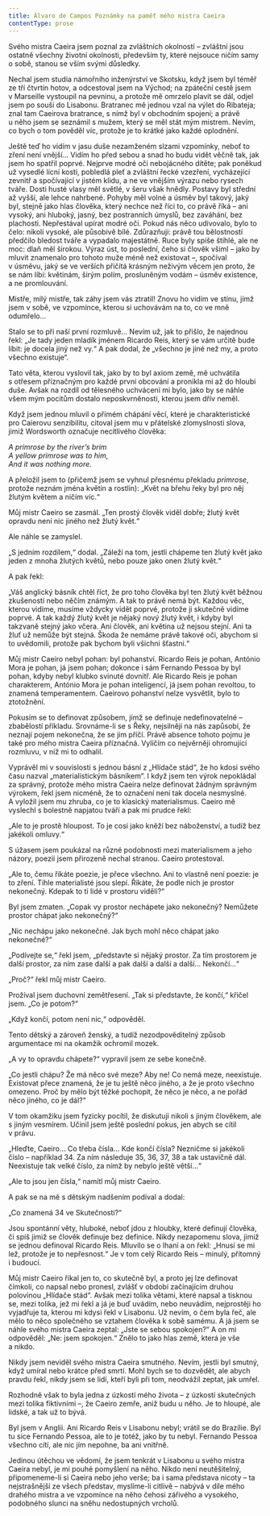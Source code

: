 ```yaml
---
title: Álvaro de Campos Poznámky na paměť mého mistra Caeira
contentType: prose
---
```


Svého mistra Caeira jsem poznal za zvláštních okolností – zvláštní jsou ostatně všechny životní okolnosti, především ty, které nejsouce ničím samy o sobě, stanou se vším svými důsledky.

Nechal jsem studia námořního inženýrství ve Skotsku, když jsem byl téměř ze tří čtvrtin hotov, a odcestoval jsem na Východ; na zpáteční cestě jsem v Marseille vystoupil na pevninu, a protože mě omrzelo plavit se dál, odjel jsem po souši do Lisabonu. Bratranec mě jednou vzal na výlet do Ribateja; znal tam Caeirova bratrance, s nímž byl v obchodním spojení; a právě u něho jsem se seznámil s mužem, který se měl stát mým mistrem. Nevím, co bych o tom pověděl víc, protože je to krátké jako každé oplodnění.

Ještě teď ho vidím v jasu duše nezamženém slzami vzpomínky, neboť to zření není vnější… Vidím ho před sebou a snad ho budu vidět věčně tak, jak jsem ho spatřil poprvé. Nejprve modré oči nebojácného dítěte; pak poněkud už vysedlé lícní kosti, pobledlá pleť a zvláštní řecké vzezření, vycházející zevnitř a spočívající v jistém klidu, a ne ve vnějším výrazu nebo rysech tváře. Dosti husté vlasy měl světlé, v šeru však hnědly. Postavy byl střední až vyšší, ale lehce nahrbené. Pohyby měl volné a úsměv byl takový, jaký byl, stejně jako hlas člověka, který nechce než říci to, co právě říká – ani vysoký, ani hluboký, jasný, bez postranních úmyslů, bez zaváhání, bez plachosti. Nepřestával upírat modré oči. Pokud nás něco udivovalo, bylo to čelo: nikoli vysoké, ale působivě bílé. Zdůrazňuji: právě tou bělostností předčilo bledost tváře a vypadalo majestátně. Ruce byly spíše štíhlé, ale ne moc: dlaň měl širokou. Výraz úst, to poslední, čeho si člověk všiml – jako by mluvit znamenalo pro tohoto muže méně než existovat –, spočíval v úsměvu, jaký se ve verších přičítá krásným neživým věcem jen proto, že se nám líbí: květinám, širým polím, prosluněným vodám – úsměv existence, a ne promlouvání.

Mistře, milý mistře, tak záhy jsem vás ztratil! Znovu ho vidím ve stínu, jímž jsem v sobě, ve vzpomínce, kterou si uchovávám na to, co ve mně odumřelo…

Stalo se to při naší první rozmluvě… Nevím už, jak to přišlo, že najednou řekl: „Je tady jeden mladík jménem Ricardo Reis, který se vám určitě bude líbit: je docela jiný než vy.“ A pak dodal, že „všechno je jiné než my, a proto všechno existuje“.

Tato věta, kterou vyslovil tak, jako by to byl axiom země, mě uchvátila s otřesem příznačným pro každé první obcování a pronikla mi až do hloubi duše. Avšak na rozdíl od tělesného uchvácení mi bylo, jako by se náhle všem mým pocitům dostalo neposkvrněnosti, kterou jsem dřív neměl.

Když jsem jednou mluvil o přímém chápání věcí, které je charakteristické pro Caierovu senzibilitu, citoval jsem mu v přátelské zlomyslnosti slova, jimiž Wordsworth označuje necitlivého člověka:

_A primrose by the river’s brim  
A yellow primrose was to him,  
And it was nothing more._

A přeložil jsem to (přičemž jsem se vyhnul přesnému překladu _primrose_, protože neznám jména květin a rostlin): „Květ na břehu řeky byl pro něj žlutým květem a ničím víc.“

Můj mistr Caeiro se zasmál. „Ten prostý člověk viděl dobře; žlutý květ opravdu není nic jiného než žlutý květ.“

Ale náhle se zamyslel.

„S jedním rozdílem,“ dodal. „Záleží na tom, jestli chápeme ten žlutý květ jako jeden z mnoha žlutých květů, nebo pouze jako onen žlutý květ.“

A pak řekl:

„Váš anglický básník chtěl říct, že pro toho člověka byl ten žlutý květ běžnou zkušeností nebo něčím známým. A tak to právě nemá být. Každou věc, kterou vidíme, musíme vždycky vidět poprvé, protože ji skutečně vidíme poprvé. A tak každý žlutý květ je nějaký nový žlutý květ, i kdyby byl takzvaně stejný jako včera. Ani člověk, ani květina už nejsou stejní. Ani ta žluť už nemůže být stejná. Škoda že nemáme právě takové oči, abychom si to uvědomili, protože pak bychom byli všichni šťastni.“

Můj mistr Caeiro nebyl pohan: byl pohanství. Ricardo Reis je pohan, António Mora je pohan, já jsem pohan; dokonce i sám Fernando Pessoa by byl pohan, kdyby nebyl klubko svinuté dovnitř. Ale Ricardo Reis je pohan charakterem, António Mora je pohan inteligencí, já jsem pohan revoltou, to znamená temperamentem. Caeirovo pohanství nelze vysvětlit, bylo to ztotožnění.

Pokusím se to definovat způsobem, jímž se definuje nedefinovatelné – zbabělostí příkladu. Srovnáme-li se s Řeky, nejsilněji na nás zapůsobí, že neznají pojem nekonečna, že se jim příčí. Právě absence tohoto pojmu je také pro mého mistra Caeira příznačná. Vylíčím co nejvěrněji ohromující rozmluvu, v níž mi to odhalil.

Vyprávěl mi v souvislosti s jednou básní z „Hlídače stád“, že ho kdosi svého času nazval „materialistickým básníkem“. I když jsem ten výrok nepokládal za správný, protože mého mistra Caeira nelze definovat žádným správným výrokem, řekl jsem nicméně, že to označení není tak docela nesmyslné. A vyložil jsem mu zhruba, co je to klasický materialismus. Caeiro mě vyslechl s bolestně napjatou tváří a pak mi prudce řekl:

„Ale to je prostě hloupost. To je cosi jako kněží bez náboženství, a tudíž bez jakékoli omluvy.“

S úžasem jsem poukázal na různé podobnosti mezi materialismem a jeho názory, poezii jsem přirozeně nechal stranou. Caeiro protestoval.

„Ale to, čemu říkáte poezie, je přece všechno. Ani to vlastně není poezie: je to zření. Tihle materialisté jsou slepí. Říkáte, že podle nich je prostor nekonečný. Kdepak to ti lidé v prostoru viděli?“

Byl jsem zmaten. „Copak vy prostor nechápete jako nekonečný? Nemůžete prostor chápat jako nekonečný?“

„Nic nechápu jako nekonečné. Jak bych mohl něco chápat jako nekonečné?“

„Podívejte se,“ řekl jsem, „představte si nějaký prostor. Za tím prostorem je další prostor, za ním zase další a pak další a další a další… Nekončí…“

„Proč?“ řekl můj mistr Caeiro.

Prožíval jsem duchovní zemětřesení. „Tak si představte, že končí,“ křičel jsem. „Co je potom?“

„Když končí, potom není nic,“ odpověděl.

Tento dětský a zároveň ženský, a tudíž nezodpověditelný způsob argumentace mi na okamžik ochromil mozek.

„A vy to opravdu chápete?“ vypravil jsem ze sebe konečně.

„Co jestli chápu? Že má něco své meze? Aby ne! Co nemá meze, neexistuje. Existovat přece znamená, že je tu ještě něco jiného, a že je proto všechno omezeno. Proč by mělo být těžké pochopit, že něco je něco, a ne pořád něco jiného, co je dál?“

V tom okamžiku jsem fyzicky pocítil, že diskutuji nikoli s jiným člověkem, ale s jiným vesmírem. Učinil jsem ještě poslední pokus, jen abych se cítil v právu.

„Hleďte, Caeiro… Co třeba čísla… Kde končí čísla? Nezničme si jakékoli číslo – například 34. Za ním následuje 35, 36, 37, 38 a tak ustavičně dál. Neexistuje tak velké číslo, za nímž by nebylo ještě větší…“

„Ale to jsou jen čísla,“ namítl můj mistr Caeiro.

A pak se na mě s dětským nadšením podíval a dodal:

„Co znamená 34 ve Skutečnosti?“

Jsou spontánní věty, hluboké, neboť jdou z hloubky, které definují člověka, či spíš jimiž se člověk definuje bez definice. Nikdy nezapomenu slova, jimiž se jednou definoval Ricardo Reis. Mluvilo se o lhaní a on řekl: „Hnusí se mi lež, protože je to nepřesnost.“ Je v tom celý Ricardo Reis – minulý, přítomný i budoucí.

Můj mistr Caeiro říkal jen to, co skutečně byl, a proto jej lze definovat čímkoli, co napsal nebo pronesl, zvlášť v období začínajícím druhou polovinou „Hlídače stád“. Avšak mezi tolika větami, které napsal a tisknou se, mezi tolika, jež mi řekl a já je buď uvádím, nebo neuvádím, nejprostěji ho vyjadřuje ta, kterou mi kdysi řekl v Lisabonu. Už nevím, o čem byla řeč, ale mělo to něco společného se vztahem člověka k sobě samému. A já jsem se náhle svého mistra Caeira zeptal: „Jste se sebou spokojen?“ A on mi odpověděl: „Ne: jsem spokojen.“ Znělo to jako hlas země, která je vše a nikdo.

Nikdy jsem neviděl svého mistra Caeira smutného. Nevím, jestli byl smutný, když umíral nebo krátce před smrtí. Mohl bych se to dozvědět, ale abych pravdu řekl, nikdy jsem se lidí, kteří byli při tom, neodvážil zeptat, jak umřel.

Rozhodně však to byla jedna z úzkostí mého života – z úzkostí skutečných mezi tolika fiktivními –, že Caeiro zemře, aniž budu u něho. Je to hloupé, ale lidské, a tak už to bývá.

Byl jsem v Anglii. Ani Ricardo Reis v Lisabonu nebyl; vrátil se do Brazílie. Byl tu sice Fernando Pessoa, ale to je totéž, jako by tu nebyl. Fernando Pessoa všechno cítí, ale nic jím nepohne, ba ani vnitřně.

Jedinou útěchou ve vědomí, že jsem tenkrát v Lisabonu u svého mistra Caeira nebyl, je mi pouhé pomyšlení na něho. Nikdo není neutěšitelný, připomeneme-li si Caeira nebo jeho verše; ba i sama představa nicoty – ta nejstrašnější ze všech představ, myslíme-li citlivě – nabývá v díle mého drahého mistra a ve vzpomínce na něho čehosi zářivého a vysokého, podobného slunci na sněhu nedostupných vrcholů.
